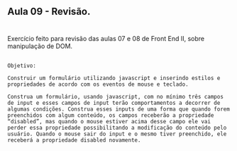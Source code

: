## Aula 09 - Revisão.
#
Exercício feito para revisão das aulas 07 e 08 de Front End II, sobre manipulação de DOM.


##
    Objetivo:

    Construir um formulário utilizando javascript e inserindo estilos e propriedades de acordo com os eventos de mouse e teclado.

    Construa um formulário, usando javascript, com no mínimo três campos de input e esses campos de input terão comportamentos a decorrer de algumas condições. Construa esses inputs de uma forma que quando forem preenchidos com algum conteúdo, os campos receberão a propriedade “disabled”, mas quando o mouse estiver acima desse campo ele vai perder essa propriedade possibilitando a modificação do conteúdo pelo usuário. Quando o mouse sair do input e o mesmo tiver preenchido, ele receberá a propriedade disabled novamente.

##